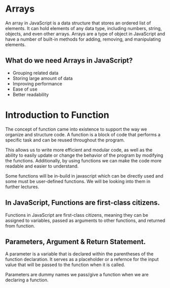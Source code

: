 # Arrays

An array in JavaScript is a data structure that stores an ordered list of elements. It can hold elements of any data type, including numbers, string, objects, and even other arrays. Arrays are a type of object in JavaScript and have a number of built-in methods for adding, removing, and manipulating elements.

## What do we need Arrays in JavaScript?

* Grouping related data
* Storing large amount of data
* Improving performance
* Ease of use
* Better readability

# Introduction to Function

The concept of function came into existence to support the way we organize and structure code. A function is a block of code that performs a specific task and can be reused throughout the program.

This allows us to write more efficient and modular code, as well as the ability to easily update or change the behavior of the program by modifying the functions. Additionally, by using functions we can make the code more readable and easier to understand.

Some functions will be in-build in javascript which can be directly used and some must be user-defined functions. We will be looking into them in further lectures.

## In JavaScript, Functions are first-class citizens.

Functions in JavaScript are first-class citizens, meaning they can be assigned to variables, passed as arguments to other functions, and returned from function.

## Parameters, Argument & Return Statement.

A parameter is a variable that is declared within the parentheses of the function declaration. It serves as a placeholder or a refernce for the input value that will be passed to the function when it is called.

Parameters are dummy names we pass/give a function when we are declaring a function.